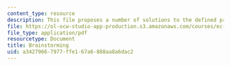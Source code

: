 ```yaml
---
content_type: resource
description: This file proposes a number of solutions to the defined problems.
file: https://ol-ocw-studio-app-production.s3.amazonaws.com/courses/ec-s02-water-jet-technologies-spring-2005/a34279667977ffe167a6888aa8a6dac2_MITEC_S02S05_a4_brainstorm.pdf
file_type: application/pdf
resourcetype: Document
title: Brainstorming
uid: a3427966-7977-ffe1-67a6-888aa8a6dac2
---
```


